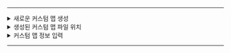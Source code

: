 -------------
<details>
<summary>새로운 커스텀 맵 생성</summary>

-------------

<img src = "imgs\Guideline_imgs\gl1.PNG" width = "480px">
'유저 제작 커스텀 곡'리스트로 가줍니다.

<br><br><br>

<img src = "imgs\Guideline_imgs\gl2.PNG" width = "180px">
좌측 하단에 있는 '새로운 커스텀 맵 생성'을 클릭 혹은 'N'키를 눌러 새로운 커스텀 맵을 생성해줍니다.

<br><br><br><br><br>

-------------

</details>

<details>
<summary>생성된 커스텀 맵 파일 위치</summary>

-------------

<img src = "imgs\Guideline_imgs\gl3.PNG" width = "480px">

윈도우의 좌측 하단에 있는 '검색창'에 ```%localappdata%\Project_Wak_Beat\Custom map files```를 입력후 엔터를 눌러 해당 폴더에 들어가줍니다.

들어간 폴더 내에서 ```Custom_map_file_(숫자)```폴더들 중에서 가장 마지막 숫자가 적힌 폴더로 들어가줍니다. (가장 마지막에 생성된 커스텀 맵의 파일은 가장 마지막 숫자가 적혀진 폴더에 생성됩니다.)

<br><br><br><br><br>

-------------

</details>

<details>
<summary>커스텀 맵 정보 입력</summary>

-------------

<img src = "imgs\Guideline_imgs\gl4.PNG" width = "480px">
커스텀 맵 파일이 존재하는 폴더에 들어가 'map_info.ini'파일을 마우스 우클릭을 한 뒤 '연결 프로그램' -> '메모장'을 선택해 파일을 열어줍니다.

메모장 파일에 적혀져 있는 글씨에 각각의 값을 입력하여 커스텀 맵의 정보를 입력해줍니다. (모든 값은 반드시 따옴표를 포함합니다)

맵 정보는 다음과 같은 형식으로 적혀져 있습니다.
```
[custom_stage_map_name]
value = "융터르"

[custom_stage_bpm]
value="180.000000"

[custom_stage_map_highlight_part]
value="32.000000"
...
```
<img src = "imgs\Guideline_imgs\gl5.PNG">


|[custom_stage_bpm]|[custom_requirement_level]|[custom_stage_map_map_by]|[custom_stage_map_name]|[custom_stage_map_artist]|[custom_stage_map_difficulty]|[custom_stage_map_highlight_part]|[custom_detailed_difficulty]|
|---|---|---|---|---|---|---|---|
|음악의 BPM값<br>(소수점 사용 가능)|맵 해금 레벨<br>(0~999사이의 정수)|맵 제작자<br>(원하시는 본인 이름 적으시면 됩니다)|맵 이름<br>(음악 제목 적으시면 됩니다)|아티스트<br>(곡 작곡가 적으시면 됩니다)|맵 난이도<br>(원하시는 맵 난이도를 적어주세면 됩니다 ex: Expert)|해당 곡의 하이라이트 부분<br>(소수점도 입력 가능하며, 단위는 '초'입니다)|맵 난이도<br>(사각형으로 표기되는 난이도를 나타냅니다. 0~9사이의 숫자만 입력 가능하며, 0.5단위로 입력 가능합니다)|


|[custom_obtainable_type]|value = "0"|value = "1"|value = "2"|value = "3"|value = "4"|value = "5"|value = "6"|value = "7"|value = "8"|
|---|---|---|---|---|---|---|---|---|---|
|해당 맵 클리어시 얻을 수 있는 아티팩트 종류|<img src = "imgs\Artifact_icon\icon0.png" width = "50px">|<img src = "imgs\Artifact_icon\icon1.png" width = "50px">|<img src = "imgs\Artifact_icon\icon2.png" width = "50px">|<img src = "imgs\Artifact_icon\icon3.png" width = "50px">|<img src = "imgs\Artifact_icon\icon4.png" width = "50px">|<img src = "imgs\Artifact_icon\icon5.png" width = "50px">|<img src = "imgs\Artifact_icon\icon6.png" width = "50px">|<img src = "imgs\Artifact_icon\icon7.png" width = "50px">|<img src = "imgs\Artifact_icon\icon8.png" width = "50px">|

|[custom_stage_map_color]|Hex값이란?|
|---|---|
|맵의 대표 컬러 (Hex값으로만 입력 가능합니다)|잘 모르시면 <a href = "https://imagecolorpicker.com/en">Hex값 변환 사이트</a>에서 원하는 색을 hex값으로 변환 가능합니다.<br>(hex값은 다음과 같이 적혀있습니다 #ffffff)|

</details>


-------------

